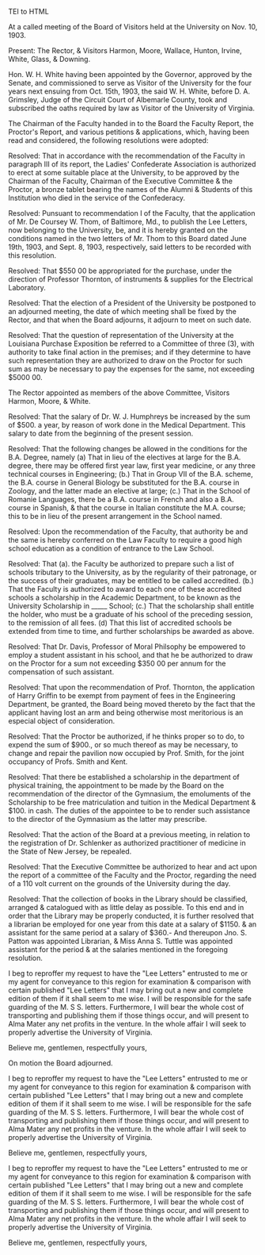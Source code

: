  TEI to HTML

At a called meeting of the Board of Visitors held at the University on Nov. 10, 1903.

Present: The Rector, & Visitors Harmon, Moore, Wallace, Hunton, Irvine, White, Glass, & Downing.

Hon. W. H. White having been appointed by the Governor, approved by the Senate, and commissioned to serve as Visitor of the University for the four years next ensuing from Oct. 15th, 1903, the said W. H. White, before D. A. Grimsley, Judge of the Circuit Court of Albemarle County, took and subscribed the oaths required by law as Visitor of the University of Virginia.

The Chairman of the Faculty handed in to the Board the Faculty Report, the Proctor's Report, and various petitions & applications, which, having been read and considered, the following resolutions were adopted:

Resolved: That in accordance with the recommendation of the Faculty in paragraph III of its report, the Ladies' Confederate Association is authorized to erect at some suitable place at the University, to be approved by the Chairman of the Faculty, Chairman of the Executive Committee & the Proctor, a bronze tablet bearing the names of the Alumni & Students of this Institution who died in the service of the Confederacy.

Resolved: Punsuant to recommendation I of the Faculty, that the application of Mr. De Coursey W. Thom, of Baltimore, Md., to publish the Lee Letters, now belonging to the University, be, and it is hereby granted on the conditions named in the two letters of Mr. Thom to this Board dated June 19th, 1903, and Sept. 8, 1903, respectively, said letters to be recorded with this resolution.

Resolved: That $550 00 be appropriated for the purchase, under the direction of Professor Thornton, of instruments & supplies for the Electrical Laboratory.

Resolved: That the election of a President of the University be postponed to an adjourned meeting, the date of which meeting shall be fixed by the Rector, and that when the Board adjourns, it adjourn to meet on such date.

Resolved: That the question of representation of the University at the Louisiana Purchase Exposition be referred to a Committee of three (3), with authority to take final action in the premises; and if they determine to have such representation they are authorized to draw on the Proctor for such sum as may be necessary to pay the expenses for the same, not exceeding $5000 00.

The Rector appointed as members of the above Committee, Visitors Harmon, Moore, & White.

Resolved: That the salary of Dr. W. J. Humphreys be increased by the sum of $500. a year, by reason of work done in the Medical Department. This salary to date from the beginning of the present session.

Resolved: That the following changes be allowed in the conditions for the B.A. Degree, namely (a) That in lieu of the electives at large for the B.A. degree, there may be offered first year law, first year medicine, or any three technical courses in Engineering; (b.) That in Group VII of the B.A. scheme, the B.A. course in General Biology be substituted for the B.A. course in Zoology, and the latter made an elective at large; (c.) That in the School of Romanie Languages, there be a B.A. course in French and also a B.A. course in Spanish, & that the course in Italian constitute the M.A. course; this to be in lieu of the present arrangement in the School named.

Resolved: Upon the recommendation of the Faculty, that authority be and the same is hereby conferred on the Law Faculty to require a good high school education as a condition of entrance to the Law School.

Resolved: That (a). the Faculty be authorized to prepare such a list of schools tributary to the University, as by the regularity of their patronage, or the success of their graduates, may be entitled to be called accredited. (b.) That the Faculty is authorized to award to each one of these accredited schools a scholarship in the Academic Department, to be known as the University Scholarship in \_\_\_\_\_ School; (c.) That the scholarship shall entitle the holder, who must be a graduate of his school of the preceding session, to the remission of all fees. (d) That this list of accredited schools be extended from time to time, and further scholarships be awarded as above.

Resolved: That Dr. Davis, Professor of Moral Philsophy be empowered to employ a student assistant in his school, and that he be authorized to draw on the Proctor for a sum not exceeding $350 00 per annum for the compensation of such assistant.

Resolved: That upon the recommendation of Prof. Thornton, the application of Harry Griffin to be exempt from payment of fees in the Engineering Department, be granted, the Board being moved thereto by the fact that the applicant having lost an arm and being otherwise most meritorious is an especial object of consideration.

Resolved: That the Proctor be authorized, if he thinks proper so to do, to expend the sum of $900., or so much thereof as may be necessary, to change and repair the pavilion now occupied by Prof. Smith, for the joint occupancy of Profs. Smith and Kent.

Resolved: That there be established a scholarship in the department of physical training, the appointment to be made by the Board on the recommendation of the director of the Gymnasium, the emoluments of the Scholarship to be free matriculation and tuition in the Medical Department & $100. in cash. The duties of the appointee to be to render such assistance to the director of the Gymnasium as the latter may prescribe.

Resolved: That the action of the Board at a previous meeting, in relation to the registration of Dr. Schlenker as authorized practitioner of medicine in the State of New Jersey, be repealed.

Resolved: That the Executive Committee be authorized to hear and act upon the report of a committee of the Faculty and the Proctor, regarding the need of a 110 volt current on the grounds of the University during the day.

Resolved: That the collection of books in the Library should be classified, arranged & catalogued with as little delay as possible. To this end and in order that the Library may be properly conducted, it is further resolved that a librarian be employed for one year from this date at a salary of $1150. & an assistant for the same period at a salary of $360.- And thereupon Jno. S. Patton was appointed Librarian, & Miss Anna S. Tuttle was appointed assistant for the period & at the salaries mentioned in the foregoing resolution.

I beg to reproffer my request to have the "Lee Letters" entrusted to me or my agent for conveyance to this region for examination & comparison with certain published "Lee Letters" that I may bring out a new and complete edition of them if it shall seem to me wise. I will be responsible for the safe guarding of the M. S S. letters. Furthermore, I will bear the whole cost of transporting and publishing them if those things occur, and will present to Alma Mater any net profits in the venture. In the whole affair I will seek to properly advertise the University of Virginia.

Believe me, gentlemen, respectfully yours,

On motion the Board adjourned.

I beg to reproffer my request to have the "Lee Letters" entrusted to me or my agent for conveyance to this region for examination & comparison with certain published "Lee Letters" that I may bring out a new and complete edition of them if it shall seem to me wise. I will be responsible for the safe guarding of the M. S S. letters. Furthermore, I will bear the whole cost of transporting and publishing them if those things occur, and will present to Alma Mater any net profits in the venture. In the whole affair I will seek to properly advertise the University of Virginia.

Believe me, gentlemen, respectfully yours,

I beg to reproffer my request to have the "Lee Letters" entrusted to me or my agent for conveyance to this region for examination & comparison with certain published "Lee Letters" that I may bring out a new and complete edition of them if it shall seem to me wise. I will be responsible for the safe guarding of the M. S S. letters. Furthermore, I will bear the whole cost of transporting and publishing them if those things occur, and will present to Alma Mater any net profits in the venture. In the whole affair I will seek to properly advertise the University of Virginia.

Believe me, gentlemen, respectfully yours,